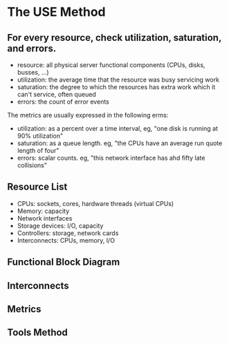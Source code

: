 # The USE Method
## For every resource, check utilization, saturation, and errors.
- resource: all physical server functional components (CPUs, disks, busses, ...)
- utilization: the average time that the resource was busy servicing work 
- saturation: the degree to which the resources has extra work which it can't service, often queued
- errors: the count of error events 

The metrics are usually expressed in the following erms: 
- utilization: as a percent over a time interval, eg, "one disk is running at 90% utilization"
- saturation: as a queue length. eg, "the CPUs have an average run quote length of four"
- errors: scalar counts. eg, "this network interface has ahd fifty late collisions"

## Resource List 
- CPUs: sockets, cores, hardware threads (virtual CPUs)
- Memory: capacity 
- Network interfaces 
- Storage devices: I/O, capacity 
- Controllers: storage, network cards 
- Interconnects: CPUs, memory, I/O 

## Functional Block Diagram 

## Interconnects 

## Metrics 

## Tools Method


